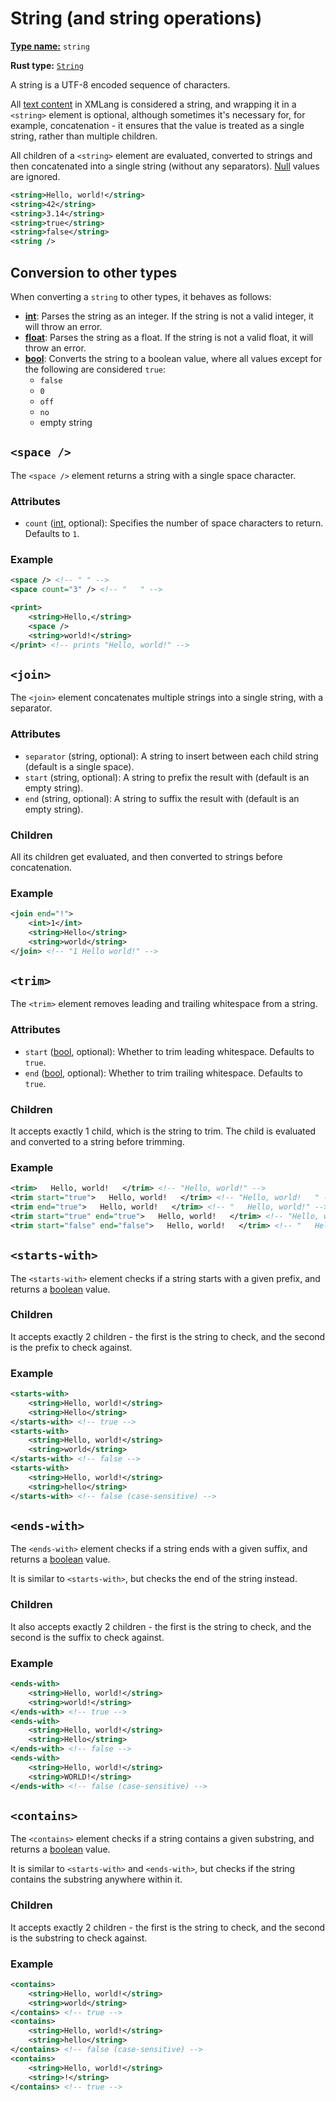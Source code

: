 # String (and string operations)

[**Type name:**](./type.md) `string`

**Rust type:** [`String`](https://doc.rust-lang.org/std/string/struct.String.html)

A string is a UTF-8 encoded sequence of characters.

All [text content](../README.md#text-content) in XMLang is considered a string, and wrapping it in a `<string>` element is optional, although sometimes it's necessary for, for example, concatenation - it ensures that the value is treated as a single string, rather than multiple children.

All children of a `<string>` element are evaluated, converted to strings and then concatenated into a single string (without any separators). [Null](./null.md) values are ignored.

```xml
<string>Hello, world!</string>
<string>42</string>
<string>3.14</string>
<string>true</string>
<string>false</string>
<string />
```

## Conversion to other types

When converting a `string` to other types, it behaves as follows:

- [**int**](./int.md): Parses the string as an integer. If the string is not a valid integer, it will throw an error.
- [**float**](./float.md): Parses the string as a float. If the string is not a valid float, it will throw an error.
- [**bool**](./bool.md): Converts the string to a boolean value, where all values except for the following are considered `true`:
    - `false`
    - `0`
    - `off`
    - `no`
    - empty string

## `<space />`

The `<space />` element returns a string with a single space character.

### Attributes

- `count` ([int](./int.md), optional): Specifies the number of space characters to return. Defaults to `1`.

### Example

```xml
<space /> <!-- " " -->
<space count="3" /> <!-- "   " -->

<print>
    <string>Hello,</string>
    <space />
    <string>world!</string>
</print> <!-- prints "Hello, world!" -->
```

## `<join>`

The `<join>` element concatenates multiple strings into a single string, with a separator.

### Attributes

- `separator` (string, optional): A string to insert between each child string (default is a single space).
- `start` (string, optional): A string to prefix the result with (default is an empty string).
- `end` (string, optional): A string to suffix the result with (default is an empty string).

### Children

All its children get evaluated, and then converted to strings before concatenation.

### Example

```xml
<join end="!">
    <int>1</int>
    <string>Hello</string>
    <string>world</string>
</join> <!-- "1 Hello world!" -->
```

## `<trim>`

The `<trim>` element removes leading and trailing whitespace from a string.

### Attributes

- `start` ([bool](./bool.md), optional): Whether to trim leading whitespace. Defaults to `true`.
- `end` ([bool](./bool.md), optional): Whether to trim trailing whitespace. Defaults to `true`.

### Children

It accepts exactly 1 child, which is the string to trim. The child is evaluated and converted to a string before trimming.

### Example

```xml
<trim>   Hello, world!   </trim> <!-- "Hello, world!" -->
<trim start="true">   Hello, world!   </trim> <!-- "Hello, world!   " -->
<trim end="true">   Hello, world!   </trim> <!-- "   Hello, world!" -->
<trim start="true" end="true">   Hello, world!   </trim> <!-- "Hello, world!" (default) -->
<trim start="false" end="false">   Hello, world!   </trim> <!-- "   Hello, world!   " (why?) -->
```

## `<starts-with>`

The `<starts-with>` element checks if a string starts with a given prefix, and returns a [boolean](./bool.md) value.

### Children

It accepts exactly 2 children - the first is the string to check, and the second is the prefix to check against.

### Example

```xml
<starts-with>
    <string>Hello, world!</string>
    <string>Hello</string>
</starts-with> <!-- true -->
<starts-with>
    <string>Hello, world!</string>
    <string>world</string>
</starts-with> <!-- false -->
<starts-with>
    <string>Hello, world!</string>
    <string>hello</string>
</starts-with> <!-- false (case-sensitive) -->
```

## `<ends-with>`

The `<ends-with>` element checks if a string ends with a given suffix, and returns a [boolean](./bool.md) value.

It is similar to `<starts-with>`, but checks the end of the string instead.

### Children

It also accepts exactly 2 children - the first is the string to check, and the second is the suffix to check against.

### Example

```xml
<ends-with>
    <string>Hello, world!</string>
    <string>world!</string>
</ends-with> <!-- true -->
<ends-with>
    <string>Hello, world!</string>
    <string>Hello</string>
</ends-with> <!-- false -->
<ends-with>
    <string>Hello, world!</string>
    <string>WORLD!</string>
</ends-with> <!-- false (case-sensitive) -->
```

## `<contains>`

The `<contains>` element checks if a string contains a given substring, and returns a [boolean](./bool.md) value.

It is similar to `<starts-with>` and `<ends-with>`, but checks if the string contains the substring anywhere within it.

### Children

It accepts exactly 2 children - the first is the string to check, and the second is the substring to check against.

### Example

```xml
<contains>
    <string>Hello, world!</string>
    <string>world</string>
</contains> <!-- true -->
<contains>
    <string>Hello, world!</string>
    <string>hello</string>
</contains> <!-- false (case-sensitive) -->
<contains>
    <string>Hello, world!</string>
    <string>!</string>
</contains> <!-- true -->
```

